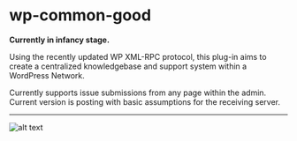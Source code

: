 wp-common-good
==============


**Currently in infancy stage.**

Using the recently updated WP XML-RPC protocol, this plug-in aims to create a centralized knowledgebase and support system within a WordPress Network.

Currently supports issue submissions from any page within the admin. Current version is posting with basic assumptions for the receiving server.

* * *

![alt text](https://raw.github.com/drrobotnik/wp-common-good/master/inquire.png "Added help tab for submitting issues.")
